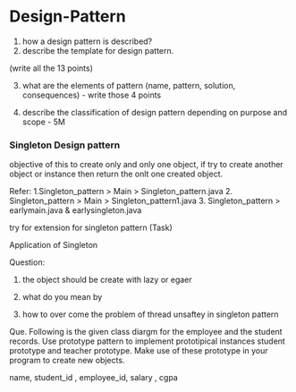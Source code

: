 # Design-Pattern



1. how a design pattern is described? 
2. describe the template for design pattern.

(write all the 13 points)

3. what are the elements of pattern
(name, pattern, solution, consequences) - write those 4 points

4. describe the classification of design pattern depending on purpose and scope - 5M

### Singleton Design pattern
objective of this to create only and only one object, if try to create another object or instance then return the onlt one created object.

Refer: 1.Singleton_pattern > Main > Singleton_pattern.java
        2. Singleton_pattern > Main > Singleton_pattern1.java
        3. Singleton_pattern > earlymain.java & earlysingleton.java



try for extension for singleton pattern (Task)

Application of Singleton


Question: 
1. the object should be create with lazy or egaer

2. what do you mean by 

3. how to over come the problem of thread unsaftey in singleton pattern



Que. Following is the given class diargm for the employee and the student records. Use prototype pattern to implement prototipical instances student prototype and teacher prototype. Make use of these prototype in your program to create new objects.

name,  student_id , employee_id, salary , cgpa